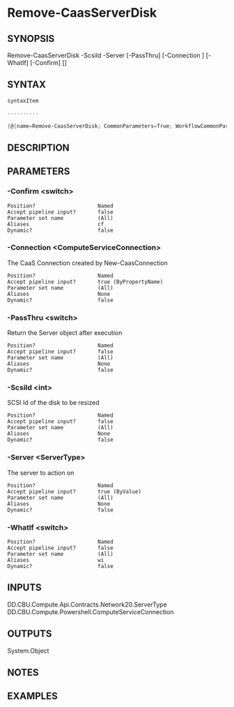 ﻿Remove-CaasServerDisk
===================

## SYNOPSIS

Remove-CaasServerDisk -ScsiId <int> -Server <ServerType> [-PassThru] [-Connection <ComputeServiceConnection>] [-WhatIf] [-Confirm] [<CommonParameters>]


## SYNTAX
```powershell
syntaxItem                                                                                                       

----------                                                                                                       

{@{name=Remove-CaasServerDisk; CommonParameters=True; WorkflowCommonParameters=False; parameter=System.Object[]}}
```

## DESCRIPTION


## PARAMETERS
### -Confirm &lt;switch&gt;

```
Position?                    Named
Accept pipeline input?       false
Parameter set name           (All)
Aliases                      cf
Dynamic?                     false
```
 
### -Connection &lt;ComputeServiceConnection&gt;
The CaaS Connection created by New-CaasConnection
```
Position?                    Named
Accept pipeline input?       true (ByPropertyName)
Parameter set name           (All)
Aliases                      None
Dynamic?                     false
```
 
### -PassThru &lt;switch&gt;
Return the Server object after execution
```
Position?                    Named
Accept pipeline input?       false
Parameter set name           (All)
Aliases                      None
Dynamic?                     false
```
 
### -ScsiId &lt;int&gt;
SCSI Id of the disk to be resized
```
Position?                    Named
Accept pipeline input?       false
Parameter set name           (All)
Aliases                      None
Dynamic?                     false
```
 
### -Server &lt;ServerType&gt;
The server to action on
```
Position?                    Named
Accept pipeline input?       true (ByValue)
Parameter set name           (All)
Aliases                      None
Dynamic?                     false
```
 
### -WhatIf &lt;switch&gt;

```
Position?                    Named
Accept pipeline input?       false
Parameter set name           (All)
Aliases                      wi
Dynamic?                     false
```

## INPUTS
DD.CBU.Compute.Api.Contracts.Network20.ServerType
DD.CBU.Compute.Powershell.ComputeServiceConnection


## OUTPUTS
System.Object

## NOTES


## EXAMPLES
